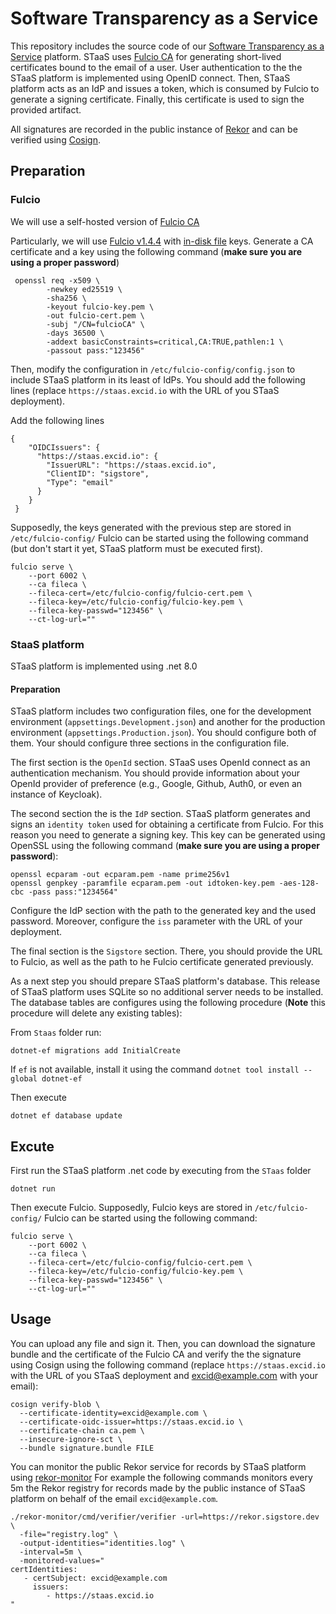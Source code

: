 # Software Transparency as a Service
This repository includes the source code of our [Software Transparency as a Service](https://staas.excid.io/) platform. 
STaaS uses [Fulcio CA](https://github.com/excid-io/discgrid-dev.git) for generating short-lived certificates
bound to the email of a user. User authentication to the the STaaS platform is implemented
using OpenID connect. Then, STaaS platform acts as an IdP and issues a token, which is 
consumed by Fulcio to generate a signing certificate. Finally, this certificate is used
to sign the provided artifact.

All signatures are recorded in the public instance of [Rekor](https://rekor.sigstore.dev)
and can be verified using [Cosign](https://docs.sigstore.dev/signing/quickstart).

## Preparation
### Fulcio
We will use a self-hosted version of [Fulcio CA](https://github.com/excid-io/discgrid-dev.git)

Particularly, we will use [Fulcio v1.4.4](https://github.com/sigstore/fulcio/releases/tag/v1.4.4)
with [in-disk file](https://github.com/sigstore/fulcio/blob/main/docs/setup.md#on-disk-file) keys. Generate a 
CA certificate and a key using the following command (**make sure you are using a proper password**)

```
 openssl req -x509 \
        -newkey ed25519 \
        -sha256 \
        -keyout fulcio-key.pem \
        -out fulcio-cert.pem \
        -subj "/CN=fulcioCA" \
        -days 36500 \
        -addext basicConstraints=critical,CA:TRUE,pathlen:1 \
        -passout pass:"123456"
```

Then,  modify the configuration in `/etc/fulcio-config/config.json` to include STaaS
platform in its least of IdPs. You should add the following lines (replace 
`https://staas.excid.io` with the URL of you STaaS deployment).

Add the following lines
```
{
    "OIDCIssuers": {
      "https://staas.excid.io": {
        "IssuerURL": "https://staas.excid.io",
        "ClientID": "sigstore",
        "Type": "email"
      }
    }
 }
 ```

Supposedly, the keys generated with the previous step are
stored in `/etc/fulcio-config/` Fulcio can be started using the 
following command (but don't start it yet, STaaS platform
must be executed first). 

```
fulcio serve \
    --port 6002 \
    --ca fileca \
    --fileca-cert=/etc/fulcio-config/fulcio-cert.pem \
    --fileca-key=/etc/fulcio-config/fulcio-key.pem \
    --fileca-key-passwd="123456" \
    --ct-log-url=""
```

### StaaS platform
STaaS platform is implemented using .net 8.0

#### Preparation
STaaS platform includes two configuration files, one for the development environment (`appsettings.Development.json`)
and another for the production environment (`appsettings.Production.json`). You should configure both
of them. Your should configure three sections in the configuration file.

The first section is the `OpenId` section. STaaS uses OpenId connect as an authentication mechanism.
You should provide information about your OpenId provider of preference (e.g., Google, Github, Auth0, or even
an instance of Keycloak).

The second section the is the `IdP` section. STaaS platform generates and signs an `identity token`
used for obtaining a certificate from Fulcio. For this reason you need to generate a signing key.
This key can be generated using OpenSSL using the following command (**make sure you are using a proper password**):

```
openssl ecparam -out ecparam.pem -name prime256v1
openssl genpkey -paramfile ecparam.pem -out idtoken-key.pem -aes-128-cbc -pass pass:"1234564"
```

Configure the IdP section with the path to the generated key and the used password. Moreover,
configure the `iss` parameter with the URL of your deployment. 

The final section is the `Sigstore` section. There, you should provide the URL to 
Fulcio, as well as the path to he Fulcio certificate generated previously. 

As a next step you should prepare STaaS platform's database. This release of STaaS
platform uses SQLite so no additional server needs to be installed. The database
tables are configures using the following procedure (**Note** this procedure will delete 
any existing tables):

From `Staas` folder run:

```
dotnet-ef migrations add InitialCreate
```

If `ef` is not available, install it using  the command `dotnet tool install --global dotnet-ef`

Then execute

```
dotnet ef database update
```


## Excute
First run the STaaS platform .net code by executing from the `STaas` folder

```
dotnet run
```
Then execute Fulcio. Supposedly, Fulcio keys are
stored in `/etc/fulcio-config/` Fulcio can be started using the 
following command:

```
fulcio serve \
    --port 6002 \
    --ca fileca \
    --fileca-cert=/etc/fulcio-config/fulcio-cert.pem \
    --fileca-key=/etc/fulcio-config/fulcio-key.pem \
    --fileca-key-passwd="123456" \
    --ct-log-url=""
```

## Usage
You can upload any file and sign it. Then, you can download the signature bundle and
the certificate of the Fulcio CA and verify the the signature using Cosign using the 
following command  (replace `https://staas.excid.io` with the URL of you STaaS deployment
and excid@example.com with your email):

```
cosign verify-blob \
  --certificate-identity=excid@example.com \
  --certificate-oidc-issuer=https://staas.excid.io \
  --certificate-chain ca.pem \
  --insecure-ignore-sct \
  --bundle signature.bundle FILE
```

You can monitor the public Rekor service for records by STaaS platform 
using [rekor-monitor](https://github.com/sigstore/rekor-monitor)
For example the following commands monitors every 5m the Rekor registry for records made 
by the public instance of STaaS platform on behalf of the email `excid@example.com`.

```
./rekor-monitor/cmd/verifier/verifier -url=https://rekor.sigstore.dev \
  -file="registry.log" \
  -output-identities="identities.log" \
  -interval=5m \
  -monitored-values="
certIdentities:
   - certSubject: excid@example.com
     issuers: 
        - https://staas.excid.io 
" 
```
